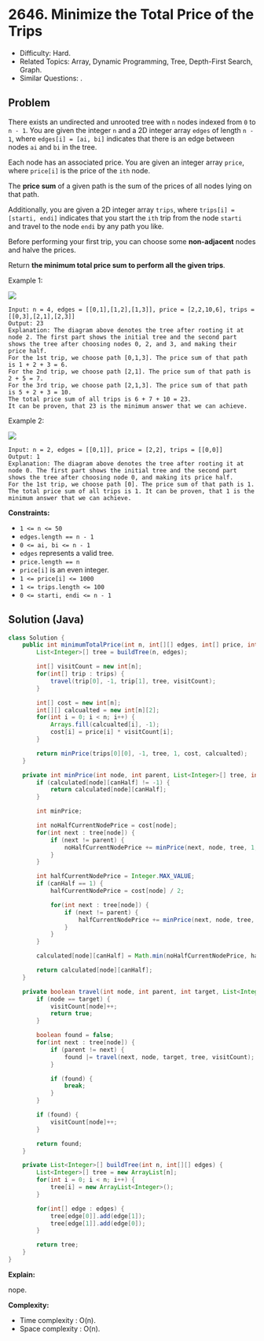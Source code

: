# 2646. Minimize the Total Price of the Trips

- Difficulty: Hard.
- Related Topics: Array, Dynamic Programming, Tree, Depth-First Search, Graph.
- Similar Questions: .

## Problem

There exists an undirected and unrooted tree with `n` nodes indexed from `0` to `n - 1`. You are given the integer `n` and a 2D integer array `edges` of length `n - 1`, where `edges[i] = [ai, bi]` indicates that there is an edge between nodes `ai` and `bi` in the tree.

Each node has an associated price. You are given an integer array `price`, where `price[i]` is the price of the `ith` node.

The **price sum** of a given path is the sum of the prices of all nodes lying on that path.

Additionally, you are given a 2D integer array `trips`, where `trips[i] = [starti, endi]` indicates that you start the `ith` trip from the node `starti` and travel to the node `endi` by any path you like.

Before performing your first trip, you can choose some **non-adjacent** nodes and halve the prices.

Return **the minimum total price sum to perform all the given trips**.

Example 1:

![](https://assets.leetcode.com/uploads/2023/03/16/diagram2.png)

```
Input: n = 4, edges = [[0,1],[1,2],[1,3]], price = [2,2,10,6], trips = [[0,3],[2,1],[2,3]]
Output: 23
Explanation: The diagram above denotes the tree after rooting it at node 2. The first part shows the initial tree and the second part shows the tree after choosing nodes 0, 2, and 3, and making their price half.
For the 1st trip, we choose path [0,1,3]. The price sum of that path is 1 + 2 + 3 = 6.
For the 2nd trip, we choose path [2,1]. The price sum of that path is 2 + 5 = 7.
For the 3rd trip, we choose path [2,1,3]. The price sum of that path is 5 + 2 + 3 = 10.
The total price sum of all trips is 6 + 7 + 10 = 23.
It can be proven, that 23 is the minimum answer that we can achieve.
```

Example 2:

![](https://assets.leetcode.com/uploads/2023/03/16/diagram3.png)

```
Input: n = 2, edges = [[0,1]], price = [2,2], trips = [[0,0]]
Output: 1
Explanation: The diagram above denotes the tree after rooting it at node 0. The first part shows the initial tree and the second part shows the tree after choosing node 0, and making its price half.
For the 1st trip, we choose path [0]. The price sum of that path is 1.
The total price sum of all trips is 1. It can be proven, that 1 is the minimum answer that we can achieve.
```

**Constraints:**

- `1 <= n <= 50`
- `edges.length == n - 1`
- `0 <= ai, bi <= n - 1`
- `edges` represents a valid tree.
- `price.length == n`
- `price[i]` is an even integer.
- `1 <= price[i] <= 1000`
- `1 <= trips.length <= 100`
- `0 <= starti, endi <= n - 1`

## Solution (Java)

```java
class Solution {
    public int minimumTotalPrice(int n, int[][] edges, int[] price, int[][] trips) {
        List<Integer>[] tree = buildTree(n, edges);

        int[] visitCount = new int[n];
        for(int[] trip : trips) {
            travel(trip[0], -1, trip[1], tree, visitCount);
        }

        int[] cost = new int[n];
        int[][] calcualted = new int[n][2];
        for(int i = 0; i < n; i++) {
            Arrays.fill(calcualted[i], -1);
            cost[i] = price[i] * visitCount[i];
        }

        return minPrice(trips[0][0], -1, tree, 1, cost, calcualted);
    }

    private int minPrice(int node, int parent, List<Integer>[] tree, int canHalf, int[] cost, int[][] calculated) {
        if (calculated[node][canHalf] != -1) {
            return calculated[node][canHalf];
        }

        int minPrice;

        int noHalfCurrentNodePrice = cost[node];
        for(int next : tree[node]) {
            if (next != parent) {
                noHalfCurrentNodePrice += minPrice(next, node, tree, 1, cost, calculated);
            }
        }

        int halfCurrentNodePrice = Integer.MAX_VALUE;
        if (canHalf == 1) {
            halfCurrentNodePrice = cost[node] / 2;

            for(int next : tree[node]) {
                if (next != parent) {
                    halfCurrentNodePrice += minPrice(next, node, tree, 0, cost, calculated);
                }
            }
        }

        calculated[node][canHalf] = Math.min(noHalfCurrentNodePrice, halfCurrentNodePrice);

        return calculated[node][canHalf];
    }

    private boolean travel(int node, int parent, int target, List<Integer>[] tree, int[] visitCount) {
        if (node == target) {
            visitCount[node]++;
            return true;
        }

        boolean found = false;
        for(int next : tree[node]) {
            if (parent != next) {
                found |= travel(next, node, target, tree, visitCount);
            }

            if (found) {
                break;
            }
        }

        if (found) {
            visitCount[node]++;
        }

        return found;
    }

    private List<Integer>[] buildTree(int n, int[][] edges) {
        List<Integer>[] tree = new ArrayList[n];
        for(int i = 0; i < n; i++) {
            tree[i] = new ArrayList<Integer>();
        }

        for(int[] edge : edges) {
            tree[edge[0]].add(edge[1]);
            tree[edge[1]].add(edge[0]);
        }

        return tree;
    }
}
```

**Explain:**

nope.

**Complexity:**

- Time complexity : O(n).
- Space complexity : O(n).
